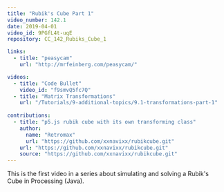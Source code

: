 ```yaml
---
title: "Rubik's Cube Part 1"
video_number: 142.1
date: 2019-04-01
video_id: 9PGfL4t-uqE
repository: CC_142_Rubiks_Cube_1

links:
  - title: "peasycam"
    url: "http://mrfeinberg.com/peasycam/"

videos:
  - title: "Code Bullet"
    video_id: "f9smvQ5fc7Q"
  - title: "Matrix Transformations"
    url: "/Tutorials/9-additional-topics/9.1-transformations-part-1"
    
contributions:
  - title: "p5.js rubik cube with its own transforming class"
    author:
      name: "Retromax"
      url: "https://github.com/xxnavixx/rubikcube.git"
    url: "https://github.com/xxnavixx/rubikcube.git"
    source: "https://github.com/xxnavixx/rubikcube.git"
---
```


This is the first video in a series about simulating and solving a Rubik's Cube in Processing (Java).
